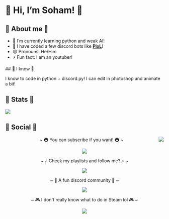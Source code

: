 # 👋 Hi, I’m Soham! 👋

## 🌸 About me 🌸

- 🔭 I’m currently learning python and weak AI!
- 🤖 I have coded a few discord bots like **[PixL](https://discordbotlist.com/bots/pixl)**!
- 😄 Pronouns: He/Him
- ⚡ Fun fact: I am an youtuber!

<function>
## 🚀 I know 🚀

I know to code in python + discord.py! I can edit in photoshop and animate a bit!
</function>
  
## 🗻 Stats 🗻

![](https://github-readme-stats.vercel.app/api?username=Soham485&show_icons=true&hide_border=true&theme=tokyonight)

## 🍜 Social 🍜
<img src="https://data.whicdn.com/images/290365239/original.gif" align="right">

<center>~ 🚇 You can subscribe if you want! 🚇 ~</center>
<p align="center"><a href="https://www.youtube.com/channel/UC2CE5AfflIzhZCNJv5Qdkjg" target="_blank"><img src="https://img.shields.io/badge/YouTube-FF0000?style=for-the-badge&logo=youtube&logoColor=white"/></a></p>

<center>~ 🎶 Check my playlists and follow me? 🎶 ~</center>
<p align="center"><a href="https://open.spotify.com/user/acn27fw21kmh6unwvut51l83l" target="_blank"><img src="https://img.shields.io/badge/Spotify-1ED760?&style=for-the-badge&logo=spotify&logoColor=white"/></a></p> 

<center>~ 🦜 A fun discord community 🦜 ~</center>
<p align="center"><a href="https://discord.gg/aEBxQnZE6B" target="_blank"><img src="https://img.shields.io/badge/Discord-7289DA?style=for-the-badge&logo=discord&logoColor=white"/></a></p>

<center>~ 🎮 I don't really know what to do in Steam lol 🎮 ~</center>
<p align="center"><a href="https://steamcommunity.com/profiles/76561199203003090/" target="_blank"><img src="https://img.shields.io/badge/Steam-000000?style=for-the-badge&logo=steam&logoColor=white"/></a></p> 



